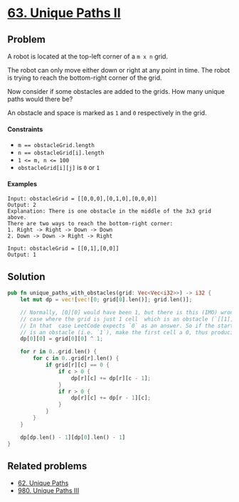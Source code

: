 # [63. Unique Paths II](https://leetcode.com/problems/unique-paths-ii/)

## Problem

A robot is located at the top-left corner of a `m x n` grid.

The robot can only move either down or right at any point in time. The robot is
trying to reach the bottom-right corner of the grid.

Now consider if some obstacles are added to the grids. How many unique paths
would there be?

An obstacle and space is marked as `1` and `0` respectively in the grid.

#### Constraints

* `m == obstacleGrid.length`
* `n == obstacleGrid[i].length`
* `1 <= m, n <= 100`
* `obstacleGrid[i][j]` is `0` or `1`

#### Examples

```text
Input: obstacleGrid = [[0,0,0],[0,1,0],[0,0,0]]
Output: 2
Explanation: There is one obstacle in the middle of the 3x3 grid above.
There are two ways to reach the bottom-right corner:
1. Right -> Right -> Down -> Down
2. Down -> Down -> Right -> Right
```

```text
Input: obstacleGrid = [[0,1],[0,0]]
Output: 1
```

## Solution

```rust
pub fn unique_paths_with_obstacles(grid: Vec<Vec<i32>>) -> i32 {
    let mut dp = vec![vec![0; grid[0].len()]; grid.len()];

    // Normally, [0][0] would have been 1, but there is this (IMO) wrong corner
    // case where the grid is just 1 cell  which is an obstacle (`[[1]]`).
    // In that  case LeetCode expects `0` as an answer. So if the starting cell
    // is an obstacle (i.e. `1`), make the first cell a 0, thus producing a 0 result.
    dp[0][0] = grid[0][0] ^ 1;

    for r in 0..grid.len() {
        for c in 0..grid[r].len() {
            if grid[r][c] == 0 {
                if c > 0 {
                    dp[r][c] += dp[r][c - 1];
                }
                if r > 0 {
                    dp[r][c] += dp[r - 1][c];
                }
            }
        }
    }

    dp[dp.len() - 1][dp[0].len() - 1]
}
```

## Related problems

* [62. Unique Paths](62%20-%20Unique%20Paths.md)
* [980. Unique Paths III](/leetcode/900%20-%20999/980%20-%20Unique%20Paths%20III.md)